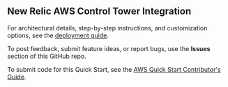 
## New Relic AWS Control Tower Integration

For architectural details, step-by-step instructions, and customization options, see the [deployment guide](https://fwd.aws/3JXVA?).

To post feedback, submit feature ideas, or report bugs, use the **Issues** section of this GitHub repo.

To submit code for this Quick Start, see the [AWS Quick Start Contributor's Guide](https://aws-quickstart.github.io/).
